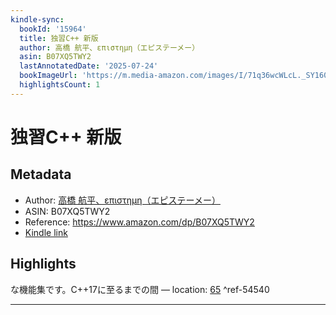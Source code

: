 ```yaml
---
kindle-sync:
  bookId: '15964'
  title: 独習C++ 新版
  author: 高橋 航平、επιστημη（エピステーメー）
  asin: B07XQ5TWY2
  lastAnnotatedDate: '2025-07-24'
  bookImageUrl: 'https://m.media-amazon.com/images/I/71q36wcWLcL._SY160.jpg'
  highlightsCount: 1
---
```

# 独習C++ 新版
## Metadata
* Author: [高橋 航平、επιστημη（エピステーメー）](https://www.amazon.comundefined)
* ASIN: B07XQ5TWY2
* Reference: https://www.amazon.com/dp/B07XQ5TWY2
* [Kindle link](kindle://book?action=open&asin=B07XQ5TWY2)

## Highlights
な機能集です。C++17に至るまでの間 — location: [65](kindle://book?action=open&asin=B07XQ5TWY2&location=65) ^ref-54540

---
